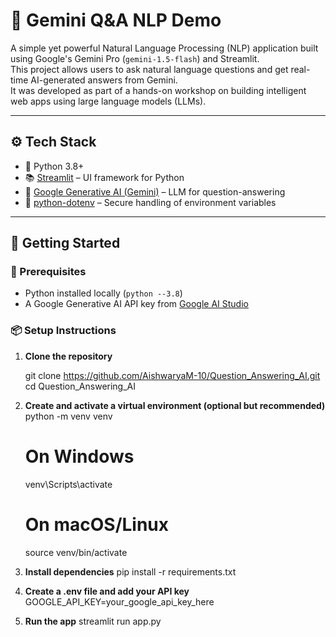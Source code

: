 # 🤖 Gemini Q&A NLP Demo

A simple yet powerful Natural Language Processing (NLP) application built using Google's Gemini Pro (`gemini-1.5-flash`) and Streamlit.  
This project allows users to ask natural language questions and get real-time AI-generated answers from Gemini.  
It was developed as part of a hands-on workshop on building intelligent web apps using large language models (LLMs).

---

## ⚙️ Tech Stack

- 🐍 Python 3.8+
- 📚 [Streamlit](https://streamlit.io/) – UI framework for Python
- 🤖 [Google Generative AI (Gemini)](https://makersuite.google.com/) – LLM for question-answering
- 🔐 [python-dotenv](https://pypi.org/project/python-dotenv/) – Secure handling of environment variables

---

## 🚀 Getting Started

### 🔑 Prerequisites

- Python installed locally (`python --3.8`)
- A Google Generative AI API key from [Google AI Studio](https://makersuite.google.com/)

### 📦 Setup Instructions

1. **Clone the repository**

   git clone https://github.com/AishwaryaM-10/Question_Answering_AI.git
   cd Question_Answering_AI

2. **Create and activate a virtual environment (optional but recommended)**
   python -m venv venv
   # On Windows
   venv\Scripts\activate
   # On macOS/Linux
   source venv/bin/activate

3. **Install dependencies**
   pip install -r requirements.txt

4. **Create a .env file and add your API key**
   GOOGLE_API_KEY=your_google_api_key_here

5. **Run the app**
   streamlit run app.py


